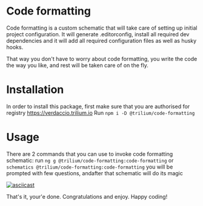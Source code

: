 # Code formatting

Code formatting is a custom schematic that will take care of setting up initial project configuration.
It will generate .editorconfig, install all required dev dependencies and it will add all required configuration files as well as husky hooks.

That way you don't have to worry about code formatting, you write the code the way you like, and rest will be taken care of on the fly.

# Installation

In order to install this package, first make sure that you are authorised for registry https://verdaccio.trilium.io
Run `npm i -D @trilium/code-formatting`

# Usage

There are 2 commands that you can use to invoke code formatting schematic: run `ng g @trilium/code-formatting:code-formatting` or `schematics @trilium/code-formatting:code-formatting` you will be prompted with few questions, andafter that schematic will do its magic

[![asciicast](https://asciinema.org/a/OxGBHmFXK6tovfBawBDw5EA7G.svg)](https://asciinema.org/a/OxGBHmFXK6tovfBawBDw5EA7G)

That's it, your'e done. Congratulations and enjoy.
Happy coding!